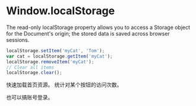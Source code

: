 # Window.localStorage
The read-only localStorage property allows you to access a Storage object for the Document's origin; the stored data is saved across browser sessions.

```javascript
localStorage.setItem('myCat', 'Tom');
var cat = localStorage.getItem('myCat');
localStorage.removeItem('myCat');
// Clear all items
localStorage.clear();
```

快速加载首页资源。
统计对某个按钮的访问次数。

也可以搞账号登录。

